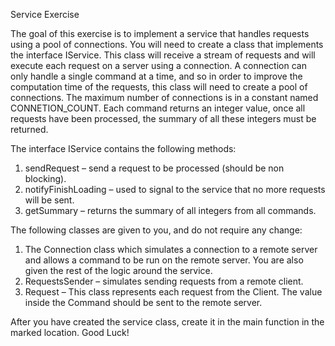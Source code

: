Service Exercise

The goal of this exercise is to implement a service that handles requests using a pool of connections.
You will need to create a class that implements the interface IService.  This class will receive a stream of requests and will execute each request on a server using a connection.
A connection can only handle a single command at a time, and so in order to improve the computation time of the requests, this class will need to create a pool of connections. The maximum number of connections is in a constant named CONNETION_COUNT.
Each command returns an integer value, once all requests have been processed, the summary of all these integers must be returned.

The interface IService contains the following methods:
1.	sendRequest – send a request to be processed (should be non blocking).
2.	notifyFinishLoading – used to signal to the service that no more requests will be sent.
3.	getSummary – returns the summary of all integers from all commands.

The following classes are given to you, and do not require any change:
1.	The Connection class which simulates a connection to a remote server and allows a command to be run on the remote server. You are also given the rest of the logic around the service.  
2.	RequestsSender – simulates sending requests from a remote client.
3.	Request – This class represents each request from the Client. The value inside the Command should be sent to the remote server.

After you have created the service class, create it in the main function in the marked location.
Good Luck!
